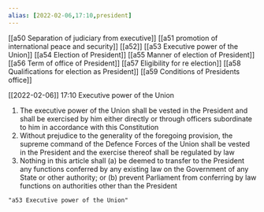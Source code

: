 ```yaml
---
alias: [2022-02-06,17:10,president]
---
```

[[a50 Separation of judiciary from executive]] [[a51 promotion of international peace and security]] [[a52]] [[a53 Executive power of the Union]] [[a54 Election of President]] [[a55 Manner of election of President]] [[a56 Term of office of President]] [[a57 Eligibility for re election]] [[a58 Qualifications for election as President]] [[a59 Conditions of Presidents office]] 

[[2022-02-06]] 17:10
Executive power of the Union
1) The executive power of the Union shall be vested in the President and shall be exercised by him either directly or through officers subordinate to him in accordance with this Constitution
2) Without prejudice to the generality of the foregoing provision, the supreme command of the Defence Forces of the Union shall be vested in the President and the exercise thereof shall be regulated by law
3) Nothing in this article shall
(a) be deemed to transfer to the President any functions conferred by any existing law on the Government of any State or other authority; or
(b) prevent Parliament from conferring by law functions on authorities other than the President
```query 2022-04-01 11:38
"a53 Executive power of the Union"
```